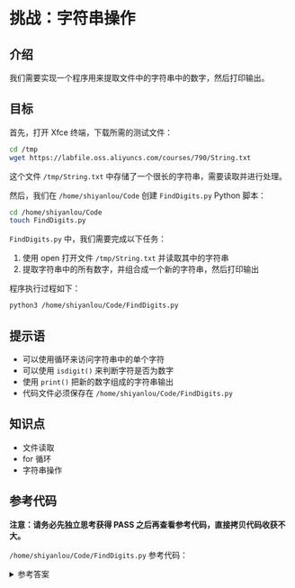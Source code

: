 # 挑战：字符串操作

## 介绍

我们需要实现一个程序用来提取文件中的字符串中的数字，然后打印输出。

## 目标

首先，打开 Xfce 终端，下载所需的测试文件：

```bash
cd /tmp
wget https://labfile.oss.aliyuncs.com/courses/790/String.txt
```

这个文件 `/tmp/String.txt` 中存储了一个很长的字符串，需要读取并进行处理。

然后，我们在 `/home/shiyanlou/Code` 创建 `FindDigits.py` Python 脚本：

```bash
cd /home/shiyanlou/Code
touch FindDigits.py
```

`FindDigits.py` 中，我们需要完成以下任务：

1. 使用 open 打开文件 `/tmp/String.txt` 并读取其中的字符串
2. 提取字符串中的所有数字，并组合成一个新的字符串，然后打印输出

程序执行过程如下：

```bash
python3 /home/shiyanlou/Code/FindDigits.py
```

## 提示语

- 可以使用循环来访问字符串中的单个字符
- 可以使用 `isdigit()` 来判断字符是否为数字
- 使用 `print()` 把新的数字组成的字符串输出
- 代码文件必须保存在 `/home/shiyanlou/Code/FindDigits.py`

## 知识点

- 文件读取
- for 循环
- 字符串操作

## 参考代码

**注意：请务必先独立思考获得 PASS 之后再查看参考代码，直接拷贝代码收获不大。**

`/home/shiyanlou/Code/FindDigits.py` 参考代码：

<details>
<summary>参考答案</summary>

```python
# 打开并读取文件里的字符串
with open('/tmp/String.txt') as f:
    s = f.read()
    res = ""
    # 循环字符串里的每个字符，判断是否为数字
    for char in s:
        if char.isdigit():
            res += char
    print(res)
```

</details>
